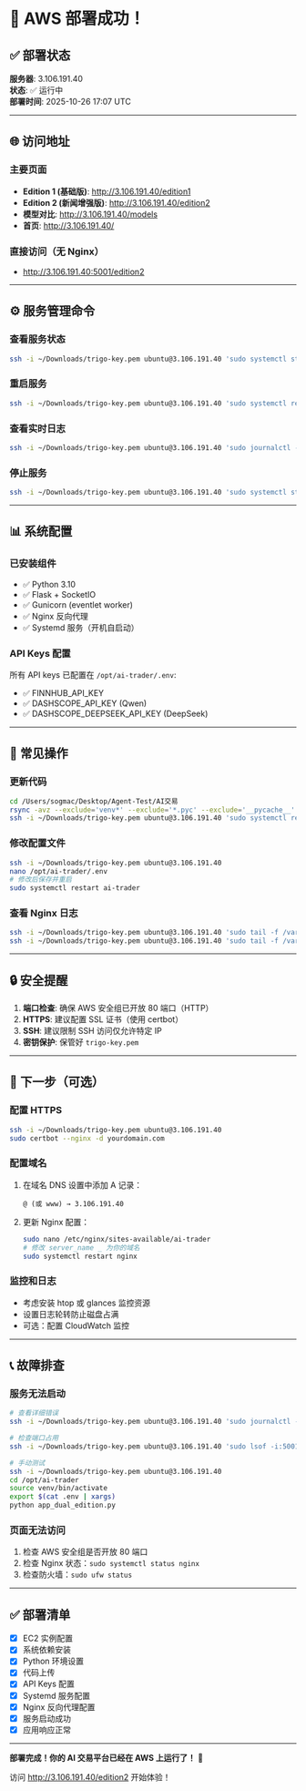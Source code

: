 # 🎉 AWS 部署成功！

## ✅ 部署状态

**服务器**: 3.106.191.40  
**状态**: ✅ 运行中  
**部署时间**: 2025-10-26 17:07 UTC

---

## 🌐 访问地址

### 主要页面
- **Edition 1 (基础版)**: http://3.106.191.40/edition1
- **Edition 2 (新闻增强版)**: http://3.106.191.40/edition2
- **模型对比**: http://3.106.191.40/models
- **首页**: http://3.106.191.40/

### 直接访问（无 Nginx）
- http://3.106.191.40:5001/edition2

---

## ⚙️ 服务管理命令

### 查看服务状态
```bash
ssh -i ~/Downloads/trigo-key.pem ubuntu@3.106.191.40 'sudo systemctl status ai-trader'
```

### 重启服务
```bash
ssh -i ~/Downloads/trigo-key.pem ubuntu@3.106.191.40 'sudo systemctl restart ai-trader'
```

### 查看实时日志
```bash
ssh -i ~/Downloads/trigo-key.pem ubuntu@3.106.191.40 'sudo journalctl -u ai-trader -f'
```

### 停止服务
```bash
ssh -i ~/Downloads/trigo-key.pem ubuntu@3.106.191.40 'sudo systemctl stop ai-trader'
```

---

## 📊 系统配置

### 已安装组件
- ✅ Python 3.10
- ✅ Flask + SocketIO
- ✅ Gunicorn (eventlet worker)
- ✅ Nginx 反向代理
- ✅ Systemd 服务（开机自启动）

### API Keys 配置
所有 API keys 已配置在 `/opt/ai-trader/.env`:
- ✅ FINNHUB_API_KEY
- ✅ DASHSCOPE_API_KEY (Qwen)
- ✅ DASHSCOPE_DEEPSEEK_API_KEY (DeepSeek)

---

## 🔧 常见操作

### 更新代码
```bash
cd /Users/sogmac/Desktop/Agent-Test/AI交易
rsync -avz --exclude='venv*' --exclude='*.pyc' --exclude='__pycache__' --exclude='.git' --exclude='*.log' -e 'ssh -i ~/Downloads/trigo-key.pem' . ubuntu@3.106.191.40:/opt/ai-trader/
ssh -i ~/Downloads/trigo-key.pem ubuntu@3.106.191.40 'sudo systemctl restart ai-trader'
```

### 修改配置文件
```bash
ssh -i ~/Downloads/trigo-key.pem ubuntu@3.106.191.40
nano /opt/ai-trader/.env
# 修改后保存并重启
sudo systemctl restart ai-trader
```

### 查看 Nginx 日志
```bash
ssh -i ~/Downloads/trigo-key.pem ubuntu@3.106.191.40 'sudo tail -f /var/log/nginx/ai-trader-access.log'
ssh -i ~/Downloads/trigo-key.pem ubuntu@3.106.191.40 'sudo tail -f /var/log/nginx/ai-trader-error.log'
```

---

## 🔒 安全提醒

1. **端口检查**: 确保 AWS 安全组已开放 80 端口（HTTP）
2. **HTTPS**: 建议配置 SSL 证书（使用 certbot）
3. **SSH**: 建议限制 SSH 访问仅允许特定 IP
4. **密钥保护**: 保管好 `trigo-key.pem`

---

## 🚀 下一步（可选）

### 配置 HTTPS
```bash
ssh -i ~/Downloads/trigo-key.pem ubuntu@3.106.191.40
sudo certbot --nginx -d yourdomain.com
```

### 配置域名
1. 在域名 DNS 设置中添加 A 记录：
   ```
   @ (或 www) → 3.106.191.40
   ```
2. 更新 Nginx 配置：
   ```bash
   sudo nano /etc/nginx/sites-available/ai-trader
   # 修改 server_name _ 为你的域名
   sudo systemctl restart nginx
   ```

### 监控和日志
- 考虑安装 htop 或 glances 监控资源
- 设置日志轮转防止磁盘占满
- 可选：配置 CloudWatch 监控

---

## 📞 故障排查

### 服务无法启动
```bash
# 查看详细错误
ssh -i ~/Downloads/trigo-key.pem ubuntu@3.106.191.40 'sudo journalctl -u ai-trader -n 100'

# 检查端口占用
ssh -i ~/Downloads/trigo-key.pem ubuntu@3.106.191.40 'sudo lsof -i:5001'

# 手动测试
ssh -i ~/Downloads/trigo-key.pem ubuntu@3.106.191.40
cd /opt/ai-trader
source venv/bin/activate
export $(cat .env | xargs)
python app_dual_edition.py
```

### 页面无法访问
1. 检查 AWS 安全组是否开放 80 端口
2. 检查 Nginx 状态：`sudo systemctl status nginx`
3. 检查防火墙：`sudo ufw status`

---

## ✅ 部署清单

- [x] EC2 实例配置
- [x] 系统依赖安装
- [x] Python 环境设置
- [x] 代码上传
- [x] API Keys 配置
- [x] Systemd 服务配置
- [x] Nginx 反向代理配置
- [x] 服务启动成功
- [x] 应用响应正常

---

**部署完成！你的 AI 交易平台已经在 AWS 上运行了！** 🎊

访问 http://3.106.191.40/edition2 开始体验！

